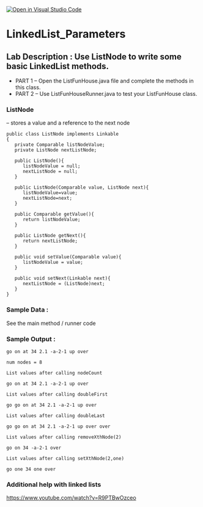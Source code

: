 [![Open in Visual Studio Code](https://classroom.github.com/assets/open-in-vscode-2e0aaae1b6195c2367325f4f02e2d04e9abb55f0b24a779b69b11b9e10269abc.svg)](https://classroom.github.com/online_ide?assignment_repo_id=18002608&assignment_repo_type=AssignmentRepo)
# LinkedList_Parameters

## Lab Description :   Use   ListNode   to write some basic LinkedList methods.  

- PART 1 – Open the   ListFunHouse.java   file and complete the methods in this class.   
- PART 2 – Use   ListFunHouseRunner.java   to test your ListFunHouse class.

  
### ListNode 
– stores a value and a reference to the next node

```
public class ListNode implements Linkable
{
   private Comparable listNodeValue;
   private ListNode nextListNode;

   public ListNode(){
      listNodeValue = null;
      nextListNode = null;
   }

   public ListNode(Comparable value, ListNode next){
      listNodeValue=value;
      nextListNode=next;
   }

   public Comparable getValue(){
      return listNodeValue;
   }

   public ListNode getNext(){
      return nextListNode;
   }

   public void setValue(Comparable value){
      listNodeValue = value;
   }
 
   public void setNext(Linkable next){
      nextListNode = (ListNode)next;
   }
}
```

### Sample Data : 
See the main method / runner code

### Sample Output :
```
go on at 34 2.1 -a-2-1 up over

num nodes = 8

List values after calling nodeCount

go on at 34 2.1 -a-2-1 up over

List values after calling doubleFirst

go go on at 34 2.1 -a-2-1 up over

List values after calling doubleLast

go go on at 34 2.1 -a-2-1 up over over

List values after calling removeXthNode(2)

go on 34 -a-2-1 over

List values after calling setXthNode(2,one)

go one 34 one over

```

### Additional help with linked lists
https://www.youtube.com/watch?v=R9PTBwOzceo

